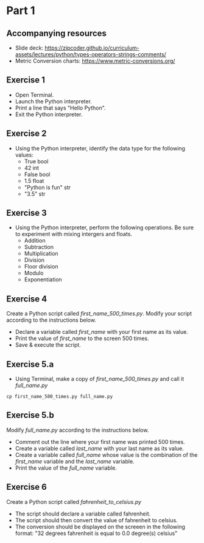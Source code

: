 # Part 1 

## Accompanying resources
* Slide deck: https://zipcoder.github.io/curriculum-assets/lectures/python/types-operators-strings-comments/
* Metric Conversion charts: https://www.metric-conversions.org/

## Exercise 1

* Open Terminal.
* Launch the Python interpreter.
* Print a line that says "Hello Python".
* Exit the Python interpreter.

## Exercise 2

* Using the Python interpreter, identify the data type for the following values:
    * True             bool
    * 42               int
    * False            bool
    * 1.5              float
    * "Python is fun"  str
    * "3.5"            str

## Exercise 3

* Using the Python interpreter, perform the following operations. Be sure to experiment with mixing intergers and floats.
    * Addition
    * Subtraction
    * Multiplication 
    * Division
    * Floor division
    * Modulo
    * Exponentiation

## Exercise 4

Create a Python script called *first_name_500_times.py*. Modify your script according to the instructions below.

* Declare a variable called *first_name* with your first name as its value.
* Print the value of *first_name* to the screen 500 times.
* Save & execute the script.

## Exercise 5.a

* Using Terminal, make a copy of *first_name_500_times.py* and call it *full_name.py*

```
cp first_name_500_times.py full_name.py
```

## Exercise 5.b

Modify *full_name.py* according to the instructions below.

* Comment out the line where your first name was printed 500 times.
* Create a variable called *last_name* with your last name as its value.
* Create a variable called *full_name* whose value is the combination of the *first_name* variable and the *last_name* variable.
* Print the value of the *full_name* variable.

## Exercise 6

Create a Python script called *fahrenheit_to_celsius.py*

* The script should declare a variable called fahrenheit.
* The script should then convert the value of fahrenheit to celsius.
* The conversion should be displayed on the screeen in the following format:
"32 degrees fahrenheit is equal to 0.0 degree(s) celsius"
